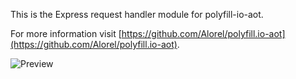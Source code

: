 This is the Express request handler module for polyfill-io-aot.

For more information visit [https://github.com/Alorel/polyfill.io-aot](https://github.com/Alorel/polyfill.io-aot).

![Preview](https://cdn.rawgit.com/Alorel/polyfill.io-aot/fe6db4d188c8e4206571889bb0066ac74e28605d/assets/preview.gif)
